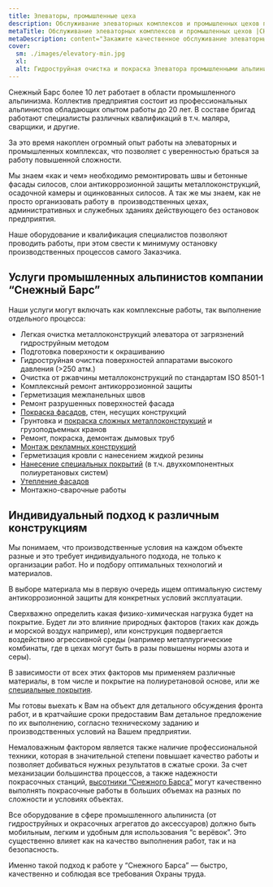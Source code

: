 ```yaml
---
title: Элеваторы, промышленные цеха
description: Обслуживание элеваторных комплексов и промышленных цехов по Украине
metaTitle: Обслуживание элеваторных комплексов и промышленных цехов |СНЕЖНЫЙ БАРС
metaDescription: content="Закажите качественное обслуживание элеваторных комплексов и промышленных цехов по Украине ☎+38 (096) 555-30-92 от компании Снежный Барс"
cover:
  sm: ./images/elevatory-min.jpg
  xl: 
  alt: Гидроструйная очистка и покраска Элеватора промышленными альпинистами компании "Снежный Барс" Фото
---
```

Снежный Барс более 10 лет работает в области промышленного альпинизма. Коллектив предприятия состоит из профессиональных альпинистов обладающих опытом работы до 20 лет. В составе бригад работают специалисты различных квалификаций в т.ч. маляра, сварщики, и другие.

За это время накоплен огромный опыт работы на элеваторных и промышленных комплексах, что позволяет с уверенностью браться за работу повышенной сложности.

Мы знаем «как и чем» необходимо ремонтировать швы и бетонные фасады силосов, слои антикоррозионной защиты металлоконструкций, осадочной камеры и оцинкованных силосов. А так же мы знаем, как не просто организовать работу в  производственных цехах, административных и служебных зданиях действующего без остановок предприятия.

Наше оборудование и квалификация специалистов позволяют проводить работы, при этом свести к минимуму остановку производственных процессов самого Заказчика.

## Услуги промышленных альпинистов компании “Снежный Барс”

Наши услуги могут включать как комплексные работы, так выполнение отдельного процесса:

* Легкая очистка металлоконструкций элеватора от загрязнений гидроструйным методом
* Подготовка поверхности к окрашиванию
* Гидроструйная очистка поверхностей аппаратами высокого давления (>250 атм.)
* Очистка от ржавчины металлоконструкций по стандартам ISO 8501-1
* Комплексный ремонт антикоррозионной защиты
* Герметизация межпанельных швов
* Ремонт разрушенных поверхностей фасада
* [Покраска фасадов](/pokraska-fasadov-i-zhelezobetonnyx-konstrukcij), стен, несущих конструкций
* Грунтовка и [покраска сложных металлоконструкций](/krany-kozlovye-mostovye-portovye) и грузоподъемных кранов
* Ремонт, покраска, демонтаж дымовых труб
* [Монтаж рекламных конструкций](/montazh-i-demontazh-reklamnyx-konstrukcij-shhitov-i-bannerov-v-vinnice)
* Герметизация кровли с нанесением жидкой резины
* [Нанесение специальных покрытий](/nanesenie-specialnyx-pokrytij) (в т.ч. двухкомпонентных полиуретановых систем)
* [Утепление фасадов](/uteplenie_sten_i_fasadov)
* Монтажно-сварочные работы

## Индивидуальный подход к различным конструкциям

Мы понимаем, что производственные условия на каждом объекте разные и это требует индивидуального подхода, не только к организации работ. Но и подбору оптимальных технологий и материалов.

В выборе материала мы в первую очередь ищем оптимальную систему антикоррозионной защиты для конкретных условий эксплуатации.

Сверхважно определить какая физико-химическая нагрузка будет на покрытие. Будет ли это влияние природных факторов (таких как дождь и морской воздух например), или конструкция подвергается воздействию агрессивной среды (например металлургические комбинаты, где в цехах могут быть в разы повышены нормы азота и серы).

В зависимости от всех этих факторов мы применяем различные материалы, в том числе и покрытие на полиуретановой основе, или же [специальные покрытия](/nanesenie-specialnyx-pokrytij).

Мы готовы выехать к Вам на объект для детального обсуждения фронта работ, и в кратчайшие сроки предоставим Вам детальное предложение по их выполнению, согласно техническому заданию и производственных условий на Вашем предприятии.

Немаловажным фактором является также наличие профессиональной техники, которая в значительной степени повышает качество работы и позволяет добиваться нужных результатов в сжатые сроки. За счет механизации большинства процессов, а также надежности покрасочных станций, [высотники “Снежного Барса”](https://s-bars.com) могут качественно выполнять покрасочные работы в больших объемах на разных по сложности и условиях объектах.

Все оборудование в сфере промышленного альпиниста (от гидроструйных и окрасочных агрегатов до аксессуаров) должно быть мобильным, легким и удобным для использования “с верёвок”. Это существенно влияет как на качество выполнения работ, так и на безопасность.

Именно такой подход к работе у “Снежного Барса” — быстро, качественно и соблюдая все требования Охраны труда.
